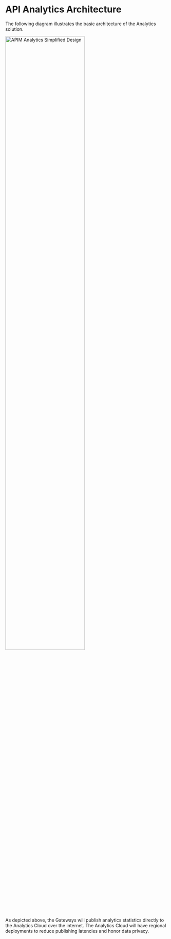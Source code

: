 # API Analytics Architecture

The following diagram illustrates the basic architecture of the Analytics solution.

<a href="{{base_path}}/assets/img/analytics/apim-analytics-simplified.jpg"><img src="{{base_path}}/assets/img/analytics/apim-analytics-simplified.jpg" width="70%" alt="APIM Analytics Simplified Design"></a>

As depicted above, the Gateways will publish analytics statistics directly to the Analytics Cloud over the internet. The Analytics Cloud will have regional deployments to reduce publishing latencies and honor data privacy.

